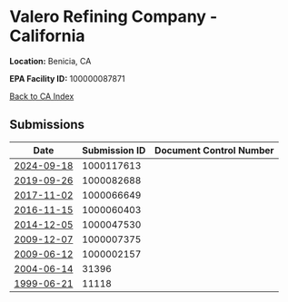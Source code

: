 # Valero Refining Company - California

**Location:** Benicia, CA

**EPA Facility ID:** 100000087871

[Back to CA Index](../../index.md)

## Submissions

| Date | Submission ID | Document Control Number |
|------|--------------|-------------------------|
| [2024-09-18](submissions/1000117613.md) | 1000117613 |  |
| [2019-09-26](submissions/1000082688.md) | 1000082688 |  |
| [2017-11-02](submissions/1000066649.md) | 1000066649 |  |
| [2016-11-15](submissions/1000060403.md) | 1000060403 |  |
| [2014-12-05](submissions/1000047530.md) | 1000047530 |  |
| [2009-12-07](submissions/1000007375.md) | 1000007375 |  |
| [2009-06-12](submissions/1000002157.md) | 1000002157 |  |
| [2004-06-14](submissions/31396.md) | 31396 |  |
| [1999-06-21](submissions/11118.md) | 11118 |  |
